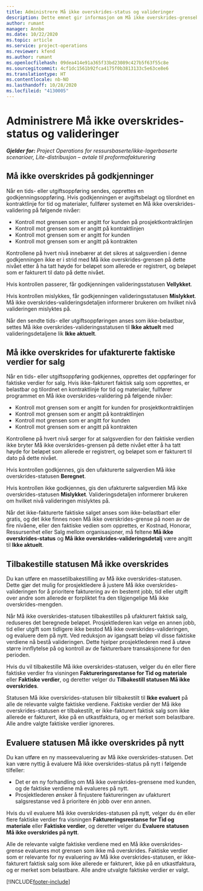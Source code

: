 ```yaml
---
title: Administrere Må ikke overskrides-status og valideringer
description: Dette emnet gir informasjon om Må ikke overskrides-grensekontrollene som utføres i Project Operations.
author: rumant
manager: Annbe
ms.date: 10/22/2020
ms.topic: article
ms.service: project-operations
ms.reviewer: kfend
ms.author: rumant
ms.openlocfilehash: 09dea414e91a365f33bd23089c427b5f63f55c8e
ms.sourcegitcommit: 4cf1dc1561b92fca4175f0b3813133c5e63ce8e6
ms.translationtype: HT
ms.contentlocale: nb-NO
ms.lasthandoff: 10/28/2020
ms.locfileid: "4130005"
---
```

# <a name="manage-not-to-exceed-status-and-validations"></a>Administrere Må ikke overskrides-status og valideringer 

_**Gjelder for:** Project Operations for ressursbaserte/ikke-lagerbaserte scenarioer, Lite-distribusjon – avtale til proformafakturering_

## <a name="not-to-exceed-on-approvals"></a>Må ikke overskrides på godkjenninger

Når en tids- eller utgiftsoppføring sendes, opprettes en godkjenningsoppføring. Hvis godkjenningen er avgiftsbelagt og tilordnet en kontraktlinje for tid og materialer, fullfører systemet en Må ikke overskrides-validering på følgende nivåer:

  - Kontroll mot grensen som er angitt for kunden på prosjektkontraktlinjen
  - Kontroll mot grensen som er angitt på kontraktlinjen
  - Kontroll mot grensen som er angitt for kunden
  - Kontroll mot grensen som er angitt på kontrakten

Kontrollene på hvert nivå innebærer at det sikres at salgsverdien i denne godkjenningen ikke er i strid med Må ikke overskrides-grensen på dette nivået etter å ha tatt høyde for beløpet som allerede er registrert, og beløpet som er fakturert til dato på dette nivået.

Hvis kontrollen passerer, får godkjenningen valideringsstatusen **Vellykket**.

Hvis kontrollen mislykkes, får godkjenningen valideringsstatusen **Mislykket**. Må ikke overskrides-valideringsdetaljen informerer brukeren om hvilket nivå valideringen mislyktes på.

Når den sendte tids- eller utgiftsoppføringen anses som ikke-belastbar, settes Må ikke overskrides-valideringsstatusen til **Ikke aktuelt** med valideringsdetaljene lik **Ikke aktuelt**.

## <a name="not-to-exceed-on-unbilled-sales-actuals"></a>Må ikke overskrides for ufakturerte faktiske verdier for salg

Når en tids- eller utgiftsoppføring godkjennes, opprettes det oppføringer for faktiske verdier for salg. Hvis ikke-fakturert faktisk salg som opprettes, er belastbar og tilordnet en kontraktlinje for tid og materialer, fullfører programmet en Må ikke overskrides-validering på følgende nivåer:

  - Kontroll mot grensen som er angitt for kunden for prosjektkontraktlinjen
  - Kontroll mot grensen som er angitt på kontraktlinjen
  - Kontroll mot grensen som er angitt for kunden
  - Kontroll mot grensen som er angitt på kontrakten

Kontrollene på hvert nivå sørger for at salgsverdien for den faktiske verdien ikke bryter Må ikke overskrides-grensen på dette nivået etter å ha tatt høyde for beløpet som allerede er registrert, og beløpet som er fakturert til dato på dette nivået.

Hvis kontrollen godkjennes, gis den ufakturerte salgverdien Må ikke overskrides-statusen **Beregnet**.

Hvis kontrollen ikke godkjennes, gis den ufakturerte salgverdien Må ikke overskrides-statusen **Mislykket**. Valideringsdetaljen informerer brukeren om hvilket nivå valideringen mislyktes på.

Når det ikke-fakturerte faktiske salget anses som ikke-belastbart eller gratis, og det ikke finnes noen Må ikke overskrides-grense på noen av de fire nivåene, eller den faktiske vedien som opprettes, er Kostnad, Honorar, Ressursenhet eller Salg mellom organisasjoner, må feltene **Må ikke overskrides-status** og **Må ikke overskrides-valideringsdetalj** være angitt til **Ikke aktuelt**.

## <a name="reset-the-not-to-exceed-status"></a>Tilbakestille statusen Må ikke overskrides

Du kan utføre en massetilbakestilling av Må ikke overskrides-statusen. Dette gjør det mulig for prosjektledere å justere Må ikke overskrides-valideringen for å prioritere fakturering av én bestemt jobb, tid eller utgift over andre som allerede er forpliktet fra den tilgjengelige Må ikke overskrides-mengden.

Når Må ikke overskrides-statusen tilbakestilles på ufakturert faktisk salg, reduseres det beregnede beløpet. Prosjektlederen kan velge en annen jobb, tid eller utgift som tidligere ikke bestod Må ikke overskrides-valideringen, og evaluere dem på nytt. Ved reduksjon av igangsatt beløp vil disse faktiske verdiene nå bestå valideringen. Dette hjelper prosjektlederen med å utøve større innflytelse på og kontroll av de fakturerbare transaksjonene for den perioden.

Hvis du vil tilbakestille Må ikke overskrides-statusen, velger du én eller flere faktiske verdier fra visningen **Faktureringsrestanse for Tid og materiale** eller **Faktiske verdier**, og deretter velger du **Tilbakestill statusen Må ikke overskrides**.

Statusen Må ikke overskrides-statusen blir tilbakestilt til **Ikke evaluert** på alle de relevante valgte faktiske verdiene. Faktiske verdier der Må ikke overskrides-statusen er tilbakestilt, er ikke-fakturert faktisk salg som ikke allerede er fakturert, ikke på en utkastfaktura, og er merket som belastbare. Alle andre valgte faktiske verdier ignoreres.

## <a name="reevaluate-not-to-exceed-status"></a>Evaluere statusen Må ikke overskrides på nytt

Du kan utføre en ny masseevaluering av Må ikke overskrides-statusen. Det kan være nyttig å evaluere Må ikke overskrides-status på nytt i følgende tilfeller:

  - Det er en ny forhandling om Må ikke overskrides-grensene med kunden, og de faktiske verdiene må evalueres på nytt.
  - Prosjektlederen ønsker å finjustere faktureringen av ufakturert salgsrestanse ved å prioritere én jobb over enn annen.

Hvis du vil evaluere Må ikke overskrides-statusen på nytt, velger du én eller flere faktiske verdier fra visningen **Faktureringsrestanse for Tid og materiale** eller **Faktiske verdier**, og deretter velger du **Evaluere statusen Må ikke overskrides på nytt**.

Alle de relevante valgte faktiske verdiene med en Må ikke overskrides-grense evalueres mot grensen som ikke må overskrides. Faktiske verdier som er relevante for ny evaluering av Må ikke overskrides-statusen, er ikke-fakturert faktisk salg som ikke allerede er fakturert, ikke på en utkastfaktura, og er merket som belastbare. Alle andre utvalgte faktiske verdier er valgt.


[!INCLUDE[footer-include](../../includes/footer-banner.md)]